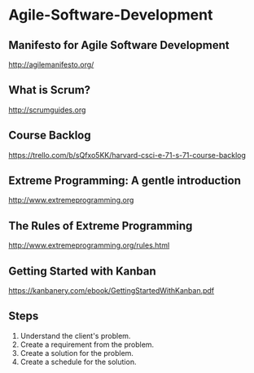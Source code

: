 # Agile-Software-Development

## Manifesto for Agile Software Development

http://agilemanifesto.org/

## What is Scrum?

http://scrumguides.org

## Course Backlog

https://trello.com/b/sQfxo5KK/harvard-csci-e-71-s-71-course-backlog

## Extreme Programming: A gentle introduction

http://www.extremeprogramming.org

## The Rules of Extreme Programming

http://www.extremeprogramming.org/rules.html

 ## Getting Started with Kanban
 
 https://kanbanery.com/ebook/GettingStartedWithKanban.pdf
 
 ## Steps
 1. Understand the client's problem.
 2. Create a requirement from the problem.
 3. Create a solution for the problem.
 4. Create a schedule for the solution.
